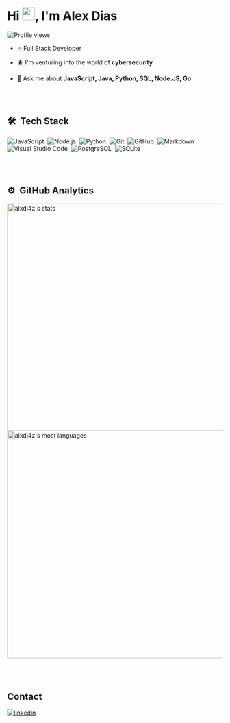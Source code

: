 <h1 align="left">Hi <img src="https://raw.githubusercontent.com/kaueMarques/kaueMarques/master/hi.gif" height="30px">, I'm Alex Dias</h1>
<p align="left"> <img src="https://komarev.com/ghpvc/?username=alxdi4z&color=blue" alt="Profile views" /> </p>

- 🔥 Full Stack Developer 

- 🪲 I'm venturing into the world of **cybersecurity**

- 💬 Ask me about **JavaScript, Java, Python, SQL, Node.JS, Go**

<br><br>

## 🛠 &nbsp;Tech Stack

![JavaScript](https://img.shields.io/badge/-JavaScript-05122A?style=flat&logo=javascript)&nbsp;
![Node.js](https://img.shields.io/badge/-Node.js-05122A?style=flat&logo=node.js)&nbsp;
![Python](https://img.shields.io/badge/-Python-05122A?style=flat&logo=python)&nbsp;
![Git](https://img.shields.io/badge/-Git-05122A?style=flat&logo=git)&nbsp;
![GitHub](https://img.shields.io/badge/-GitHub-05122A?style=flat&logo=github)&nbsp;
![Markdown](https://img.shields.io/badge/-Markdown-05122A?style=flat&logo=markdown)&nbsp;
![Visual Studio Code](https://img.shields.io/badge/-Visual%20Studio%20Code-05122A?style=flat&logo=visual-studio-code&logoColor=007ACC)&nbsp;
![PostgreSQL](https://img.shields.io/badge/-PostgreSQL-05122A?style=flat&logo=postgresql)&nbsp;
![SQLite](https://img.shields.io/badge/-SQLite-05122A?style=flat&logo=sqlite)&nbsp;

<br><br>

## ⚙️ &nbsp;GitHub Analytics

<p align="left">
<img width="530em" src="https://github-readme-stats.vercel.app/api?username=alxdi4z&show_icons=true&theme=vision-friendly-dark" alt="alxdi4z's stats"/>
<br/>
<img width="530em" src="https://github-readme-stats.vercel.app/api/top-langs/?username=alxdi4z&layout=compact&theme=vision-friendly-dark" alt="alxdi4z's most languages"/>
</p>


<br><br>

## Contact

<a href="https://linkedin.com/in/alxdi4z" target="_blank">
  <img align="center" src="https://img.shields.io/badge/-alxdi4z-05122A?style=flat&logo=linkedin" alt="linkedin"/>
</a>

